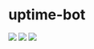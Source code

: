# uptime-bot
<img src="https://cdn.discordapp.com/attachments/1006335619938664479/1099000885889204346/image.png">
<img src="https://cdn.discordapp.com/attachments/1006335619938664479/1099000885641756852/image.png">
<img src="https://cdn.discordapp.com/attachments/1006335619938664479/1099000885432033401/image.png">
